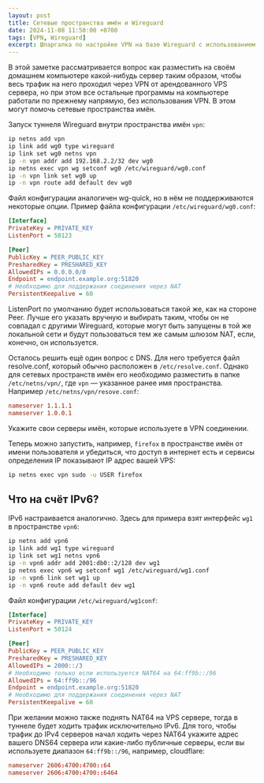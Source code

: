 ```yaml
---
layout: post
title: Сетевые пространства имён и Wireguard
date: 2024-11-08 11:50:00 +0700
tags: [VPN, Wireguard]
excerpt: Шпаргалка по настройке VPN на базе Wireguard с использованием сетевых пространств имён
---
```

В этой заметке рассматривается вопрос как разместить на своём домашнем компьютере какой-нибудь сервер таким образом, чтобы весь трафик на него проходил через VPN от арендованного VPS сервера, но при этом все остальные программы на компьютере работали по прежнему напрямую, без использования VPN. В этом могут помочь сетевые пространства имён.

Запуск туннеля Wireguard внутри пространства имён `vpn`:

```bash
ip netns add vpn
ip link add wg0 type wireguard
ip link set wg0 netns vpn
ip -n vpn addr add 192.168.2.2/32 dev wg0
ip netns exec vpn wg setconf wg0 /etc/wireguard/wg0.conf 
ip -n vpn link set wg0 up
ip -n vpn route add default dev wg0
```

Файл конфигурации аналогичен wg-quick, но в нём не поддерживаются некоторые опции. Пример файла конфигурации `/etc/wireguard/wg0.conf`:

```ini
[Interface]
PrivateKey = PRIVATE_KEY
ListenPort = 50123

[Peer]
PublicKey = PEER_PUBLIC_KEY
PresharedKey = PRESHARED_KEY
AllowedIPs = 0.0.0.0/0
Endpoint = endpoint.example.org:51820
# Необходимо для поддержания соединения через NAT
PersistentKeepalive = 60
```

ListenPort по умолчанию будет использоваться такой же, как на стороне Peer. Лучше его указать вручную и выбирать таким, чтобы он не совпадал с другими Wireguard, которые могут быть запущены в той же локальной сети и будут пользоваться тем же самым шлюзом NAT, если, конечно, он используется.

Осталось решить ещё один вопрос с DNS. Для него требуется файл resolve.conf, который обычно расположен в `/etc/resolve.conf`. Однако для сетевых пространств имён его необходимо разместить в папке `/etc/netns/vpn/`, где `vpn` — указанное ранее имя пространства. Например `/etc/netns/vpn/resove.conf`:

```conf
nameserver 1.1.1.1
nameserver 1.0.0.1
```

Укажите свои серверы имён, которые используете в VPN соединении.

Теперь можно запустить, например, `firefox` в пространстве имён от имени пользователя и убедиться, что доступ в интернет есть и сервисы определения IP показывают IP адрес вашей VPS:

```bash
ip netns exec vpn sudo -u USER firefox
```

## Что на счёт IPv6?

IPv6 настраивается аналогично. Здесь для примера взят интерфейс `wg1` в пространстве `vpn6`:

```bash
ip netns add vpn6
ip link add wg1 type wireguard
ip link set wg1 netns vpn6
ip -n vpn6 addr add 2001:db0::2/128 dev wg1
ip netns exec vpn6 wg setconf wg1 /etc/wireguard/wg1.conf 
ip -n vpn6 link set wg1 up
ip -n vpn6 route add default dev wg1
```

Файл конфигурации `/etc/wireguard/wg1conf`:

```ini
[Interface]
PrivateKey = PRIVATE_KEY
ListenPort = 50124

[Peer]
PublicKey = PEER_PUBLIC_KEY
PresharedKey = PRESHARED_KEY
AllowedIPs = 2000::/3
# Необходимо только если используется NAT64 на 64:ff9b::/96
AllowedIPs = 64:ff9b::/96
Endpoint = endpoint.example.org:51820
# Необходимо для поддержания соединения через NAT
PersistentKeepalive = 60
```

При желании можно также поднять NAT64 на VPS сервере, тогда в туннеле будет ходить трафик исключительно IPv6.
Для того, чтобы трафик до IPv4 серверов начал ходить через NAT64 укажите адрес вашего DNS64 сервера или какие-либо публичные серверы, если вы используете диапазон `64:ff9b::/96`, например, cloudflare:

```conf
nameserver 2606:4700:4700::64
nameserver 2606:4700:4700::6464
```

